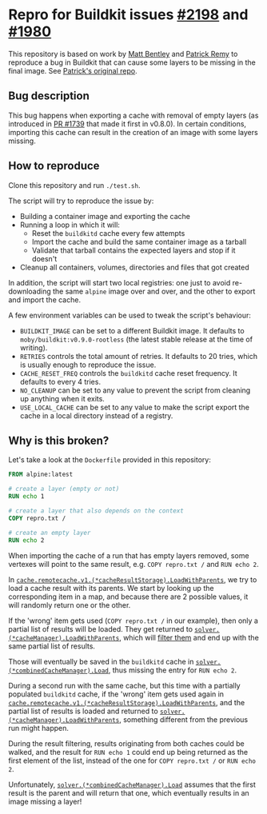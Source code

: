 # Repro for Buildkit issues [#2198](https://github.com/moby/buildkit/issues/2198) and [#1980](https://github.com/moby/buildkit/issues/1980)

This repository is based on work by [Matt Bentley](https://github.com/mbentley) and [Patrick Remy](https://github.com/Patrick-Remy) to reproduce a bug in Buildkit that can cause some layers to be missing in the final image. See [Patrick's original repo](https://github.com/Patrick-Remy/buildkit-missing-layer-repro).

## Bug description

This bug happens when exporting a cache with removal of empty layers (as introduced in [PR #1739](https://github.com/moby/buildkit/pull/1739) that made it first in v0.8.0).
In certain conditions, importing this cache can result in the creation of an image with some layers missing.

## How to reproduce

Clone this repository and run `./test.sh`.

The script will try to reproduce the issue by:
- Building a container image and exporting the cache
- Running a loop in which it will:
  - Reset the `buildkitd` cache every few attempts
  - Import the cache and build the same container image as a tarball
  - Validate that tarball contains the expected layers and stop if it doesn't
- Cleanup all containers, volumes, directories and files that got created

In addition, the script will start two local registries: one just to avoid re-downloading the same `alpine` image over and over, and the other to export and import the cache.

A few environment variables can be used to tweak the script's behaviour:
- `BUILDKIT_IMAGE` can be set to a different Buildkit image. It defaults to `moby/buildkit:v0.9.0-rootless` (the latest stable release at the time of writing).
- `RETRIES` controls the total amount of retries. It defaults to 20 tries, which is usually enough to reproduce the issue.
- `CACHE_RESET_FREQ` controls the `buildkitd` cache reset frequency. It defaults to every 4 tries.
- `NO_CLEANUP` can be set to any value to prevent the script from cleaning up anything when it exits.
- `USE_LOCAL_CACHE` can be set to any value to make the script export the cache in a local directory instead of a registry.

## Why is this broken?

Let's take a look at the `Dockerfile` provided in this repository:
```Dockerfile
FROM alpine:latest

# create a layer (empty or not)
RUN echo 1

# create a layer that also depends on the context
COPY repro.txt /

# create an empty layer
RUN echo 2
```

When importing the cache of a run that has empty layers removed, some vertexes will point to the same result, e.g. `COPY repro.txt /` and `RUN echo 2`.

In [`cache.remotecache.v1.(*cacheResultStorage).LoadWithParents`](https://github.com/moby/buildkit/blob/v0.9.0/cache/remotecache/v1/cachestorage.go#L216), we try to load a cache result with its parents. We start by looking up the corresponding item in a map, and because there are 2 possible values, it will randomly return one or the other.

If the 'wrong' item gets used (`COPY repro.txt /` in our example), then only a partial list of results will be loaded. They get returned to [`solver.(*cacheManager).LoadWithParents`](https://github.com/moby/buildkit/blob/v0.9.0/solver/cachemanager.go#L190), which will [filter them](https://github.com/moby/buildkit/blob/v0.9.0/solver/cachemanager.go#L153) and end up with the same partial list of results.

Those will eventually be saved in the `buildkitd` cache in [`solver.(*combinedCacheManager).Load`](https://github.com/moby/buildkit/blob/v0.9.0/solver/combinedcache.go#L70), thus missing the entry for `RUN echo 2`.

During a second run with the same cache, but this time with a partially populated `buildkitd` cache, if the 'wrong' item gets used again in [`cache.remotecache.v1.(*cacheResultStorage).LoadWithParents`](https://github.com/moby/buildkit/blob/v0.9.0/cache/remotecache/v1/cachestorage.go#L216), and the partial list of results is loaded and returned to [`solver.(*cacheManager).LoadWithParents`](https://github.com/moby/buildkit/blob/v0.9.0/solver/cachemanager.go#L190), something different from the previous run might happen.

During the result filtering, results originating from both caches could be walked, and the result for `RUN echo 1` could end up being returned as the first element of the list, instead of the one for `COPY repro.txt /` or `RUN echo 2`.

Unfortunately, [`solver.(*combinedCacheManager).Load`](https://github.com/moby/buildkit/blob/v0.9.0/solver/combinedcache.go#L70) assumes that the first result is the parent and will return that one, which eventually results in an image missing a layer!
